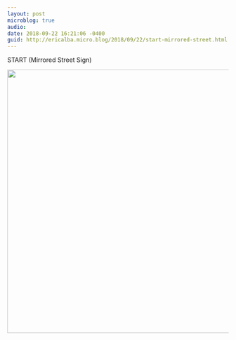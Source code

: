 ```yaml
---
layout: post
microblog: true
audio: 
date: 2018-09-22 16:21:06 -0400
guid: http://ericalba.micro.blog/2018/09/22/start-mirrored-street.html
---
```

START (Mirrored Street Sign)

<img src="http://micro.ericalba.com/uploads/2018/8926a8e4a9.jpg" width="600" height="600" />
